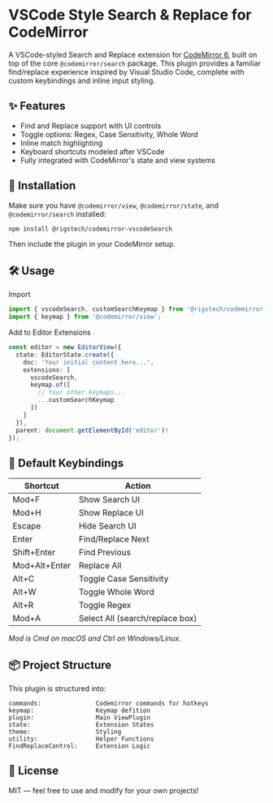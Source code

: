 # VSCode Style Search & Replace for CodeMirror

A VSCode-styled Search and Replace extension for [CodeMirror 6](https://codemirror.net/), built on top of the core `@codemirror/search` package. This plugin provides a familiar find/replace experience inspired by Visual Studio Code, complete with custom keybindings and inline input styling.

## ✨ Features

- Find and Replace support with UI controls
- Toggle options: Regex, Case Sensitivity, Whole Word
- Inline match highlighting
- Keyboard shortcuts modeled after VSCode
- Fully integrated with CodeMirror's state and view systems

## 🚀 Installation

Make sure you have `@codemirror/view`, `@codemirror/state`, and `@codemirror/search` installed:

```bash
npm install @rigstech/codemirror-vscodeSearch
```

Then include the plugin in your CodeMirror setup.
## 🛠️ Usage
Import
```ts
import { vscodeSearch, customSearchKeymap } from '@rigstech/codemirror-vscodeSearch';
import { keymap } from '@codemirror/view';
```

Add to Editor Extensions

```ts
const editor = new EditorView({
  state: EditorState.create({
    doc: 'Your initial content here...',
    extensions: [
      vscodeSearch,
      keymap.of([
        // Your other keymaps...
        ...customSearchKeymap
      ])
    ]
  }),
  parent: document.getElementById('editor')!
});
```

## 🎹 Default Keybindings

| Shortcut      | Action                          |
|---------------|---------------------------------|
| Mod+F         | Show Search UI                  |
| Mod+H         | Show Replace UI                 |
| Escape        | Hide Search UI                  |
| Enter         | Find/Replace Next               |
| Shift+Enter   | Find Previous                   |
| Mod+Alt+Enter | Replace All                     |
| Alt+C         | Toggle Case Sensitivity         |
| Alt+W         | Toggle Whole Word               |
| Alt+R         | Toggle Regex                    |
| Mod+A         | Select All (search/replace box) |

*Mod is Cmd on macOS and Ctrl on Windows/Linux.*

## 📦 Project Structure

This plugin is structured into:

    commands:               Codemirror commands for hotkeys
    keymap:                 Keymap defition
    plugin:                 Main ViewPlugin
    state:                  Extension States
    theme:                  Styling
    utility:                Helper Functions
    FindReplaceControl:     Extension Logic

## 📄 License

MIT — feel free to use and modify for your own projects!
